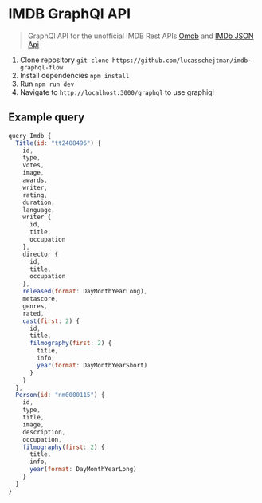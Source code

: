 IMDB GraphQl API
====================

> GraphQl API for the unofficial IMDB Rest APIs [Omdb](https://www.omdbapi.com) and [IMDb JSON Api](http://imdb.wemakesites.net/)

1. Clone repository `git clone https://github.com/lucasschejtman/imdb-graphql-flow`
2. Install dependencies `npm install`
3. Run `npm run dev`
4. Navigate to `http://localhost:3000/graphql` to use graphiql


## Example query

```javascript
query Imdb {
  Title(id: "tt2488496") {
    id,
    type,
    votes,
    image,
    awards,
    writer,
    rating,
    duration,
    language,
    writer {
      id,
      title,
      occupation
    },
    director {
      id,
      title,
      occupation
    },
    released(format: DayMonthYearLong),
    metascore,
    genres,
    rated,
    cast(first: 2) {
      id,
      title,
      filmography(first: 2) {
        title,
        info,
        year(format: DayMonthYearShort)
      }
    }
  },
  Person(id: "nm0000115") {
    id,
    type,
    title,
    image,
    description,
    occupation,
    filmography(first: 2) {
      title,
      info,
      year(format: DayMonthYearLong)
    }
  }
}
```
